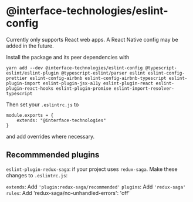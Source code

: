 # @interface-technologies/eslint-config

Currently only supports React web apps. A React Native config may be added in the future.

Install the package and its peer dependencies with

```
yarn add --dev @interface-technologies/eslint-config @typescript-eslint/eslint-plugin @typescript-eslint/parser eslint eslint-config-prettier eslint-config-airbnb eslint-config-airbnb-typescript eslint-plugin-import eslint-plugin-jsx-a11y eslint-plugin-react eslint-plugin-react-hooks eslint-plugin-promise eslint-import-resolver-typescript
```

Then set your `.eslintrc.js` to

```
module.exports = {
    extends: "@interface-technologies"
}
```

and add overrides where necessary.

## Recommmended plugins

`eslint-plugin-redux-saga`: if your project uses `redux-saga`. Make these changes to `.eslintrc.js`:

`extends`: Add `'plugin:redux-saga/recommended'`
`plugins`: Add `'redux-saga'`
`rules`: Add 'redux-saga/no-unhandled-errors': 'off'